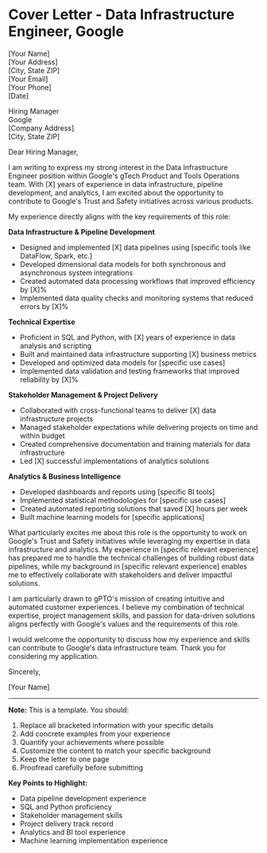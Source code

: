 # Cover Letter - Data Infrastructure Engineer, Google

[Your Name]  
[Your Address]  
[City, State ZIP]  
[Your Email]  
[Your Phone]  
[Date]

Hiring Manager  
Google  
[Company Address]  
[City, State ZIP]

Dear Hiring Manager,

I am writing to express my strong interest in the Data Infrastructure Engineer position within Google's gTech Product and Tools Operations team. With [X] years of experience in data infrastructure, pipeline development, and analytics, I am excited about the opportunity to contribute to Google's Trust and Safety initiatives across various products.

My experience directly aligns with the key requirements of this role:

**Data Infrastructure & Pipeline Development**
- Designed and implemented [X] data pipelines using [specific tools like DataFlow, Spark, etc.]
- Developed dimensional data models for both synchronous and asynchronous system integrations
- Created automated data processing workflows that improved efficiency by [X]%
- Implemented data quality checks and monitoring systems that reduced errors by [X]%

**Technical Expertise**
- Proficient in SQL and Python, with [X] years of experience in data analysis and scripting
- Built and maintained data infrastructure supporting [X] business metrics
- Developed and optimized data models for [specific use cases]
- Implemented data validation and testing frameworks that improved reliability by [X]%

**Stakeholder Management & Project Delivery**
- Collaborated with cross-functional teams to deliver [X] data infrastructure projects
- Managed stakeholder expectations while delivering projects on time and within budget
- Created comprehensive documentation and training materials for data infrastructure
- Led [X] successful implementations of analytics solutions

**Analytics & Business Intelligence**
- Developed dashboards and reports using [specific BI tools]
- Implemented statistical methodologies for [specific use cases]
- Created automated reporting solutions that saved [X] hours per week
- Built machine learning models for [specific applications]

What particularly excites me about this role is the opportunity to work on Google's Trust and Safety initiatives while leveraging my expertise in data infrastructure and analytics. My experience in [specific relevant experience] has prepared me to handle the technical challenges of building robust data pipelines, while my background in [specific relevant experience] enables me to effectively collaborate with stakeholders and deliver impactful solutions.

I am particularly drawn to gPTO's mission of creating intuitive and automated customer experiences. I believe my combination of technical expertise, project management skills, and passion for data-driven solutions aligns perfectly with Google's values and the requirements of this role.

I would welcome the opportunity to discuss how my experience and skills can contribute to Google's data infrastructure team. Thank you for considering my application.

Sincerely,

[Your Name]

---

**Note:** This is a template. You should:
1. Replace all bracketed information with your specific details
2. Add concrete examples from your experience
3. Quantify your achievements where possible
4. Customize the content to match your specific background
5. Keep the letter to one page
6. Proofread carefully before submitting

**Key Points to Highlight:**
- Data pipeline development experience
- SQL and Python proficiency
- Stakeholder management skills
- Project delivery track record
- Analytics and BI tool experience
- Machine learning implementation experience 
